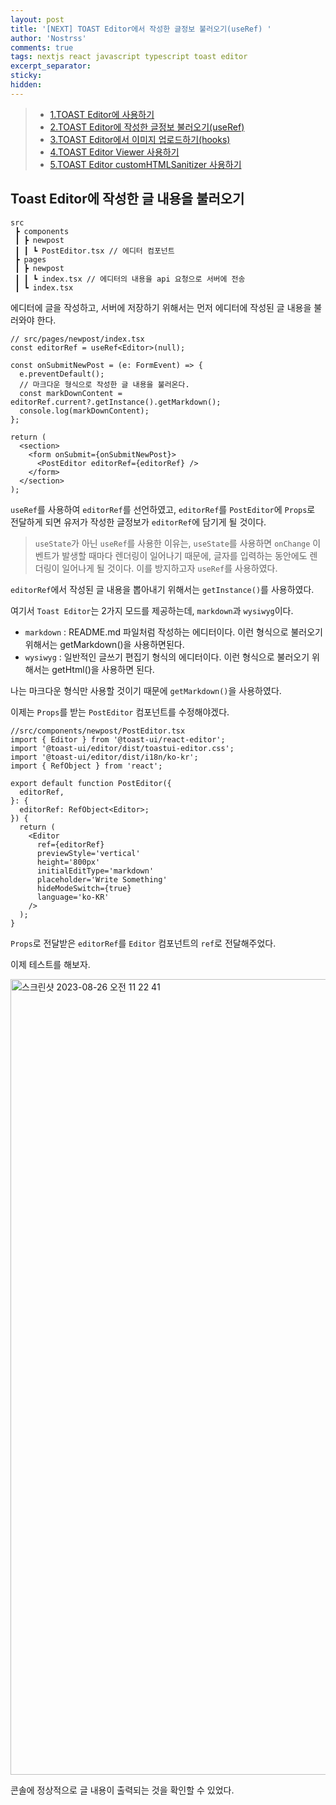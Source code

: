 ```yaml
---
layout: post
title: '[NEXT] TOAST Editor에서 작성한 글정보 불러오기(useRef) '
author: 'Nostrss'
comments: true
tags: nextjs react javascript typescript toast editor
excerpt_separator:
sticky:
hidden:
---
```


> - [1.TOAST Editor에 사용하기](https://nostrss.github.io/2023-08-25/146-toast-next-1)
> - [2.TOAST Editor에 작성한 글정보 불러오기(useRef)](https://nostrss.github.io/2023-08-25/147-toast-next-2)
> - [3.TOAST Editor에서 이미지 업로드하기(hooks)](https://nostrss.github.io/2023-08-25/148-toast-next-3)
> - [4.TOAST Editor Viewer 사용하기](https://nostrss.github.io/2023-08-25/149-toast-next-4)
> - [5.TOAST Editor customHTMLSanitizer 사용하기](https://nostrss.github.io/2023-08-25/150-toast-next-5)

## Toast Editor에 작성한 글 내용을 불러오기

```
src
 ┣ components
 ┃ ┣ newpost
 ┃ ┃ ┗ PostEditor.tsx // 에디터 컴포넌트
 ┣ pages
 ┃ ┣ newpost
 ┃ ┃ ┗ index.tsx // 에디터의 내용을 api 요청으로 서버에 전송
 ┃ ┗ index.tsx
```

에디터에 글을 작성하고, 서버에 저장하기 위해서는 먼저 에디터에 작성된 글 내용을 불러와야 한다.

```tsx
// src/pages/newpost/index.tsx
const editorRef = useRef<Editor>(null);

const onSubmitNewPost = (e: FormEvent) => {
  e.preventDefault();
  // 마크다운 형식으로 작성한 글 내용을 불러온다.
  const markDownContent = editorRef.current?.getInstance().getMarkdown();
  console.log(markDownContent);
};

return (
  <section>
    <form onSubmit={onSubmitNewPost}>
      <PostEditor editorRef={editorRef} />
    </form>
  </section>
);
```

`useRef`를 사용하여 `editorRef`를 선언하였고, `editorRef`를 `PostEditor`에 `Props`로 전달하게 되면 유저가 작성한 글정보가 `editorRef`에 담기게 될 것이다.

> `useState`가 아닌 `useRef`를 사용한 이유는, `useState`를 사용하면 `onChange` 이벤트가 발생할 때마다 렌더링이 일어나기 때문에, 글자를 입력하는 동안에도 렌더링이 일어나게 될 것이다. 이를 방지하고자 `useRef`를 사용하였다.

`editorRef`에서 작성된 글 내용을 뽑아내기 위해서는 `getInstance()`를 사용하였다.

여기서 `Toast Editor`는 2가지 모드를 제공하는데, `markdown`과 `wysiwyg`이다.

- `markdown` : README.md 파일처럼 작성하는 에디터이다. 이런 형식으로 불러오기 위해서는 getMarkdown()을 사용하면된다.
- `wysiwyg` : 일반적인 글쓰기 편집기 형식의 에디터이다. 이런 형식으로 불러오기 위해서는 getHtml()을 사용하면 된다.

나는 마크다운 형식만 사용할 것이기 때문에 `getMarkdown()`을 사용하였다.

이제는 `Props`를 받는 `PostEditor` 컴포넌트를 수정해야겠다.

```tsx
//src/components/newpost/PostEditor.tsx
import { Editor } from '@toast-ui/react-editor';
import '@toast-ui/editor/dist/toastui-editor.css';
import '@toast-ui/editor/dist/i18n/ko-kr';
import { RefObject } from 'react';

export default function PostEditor({
  editorRef,
}: {
  editorRef: RefObject<Editor>;
}) {
  return (
    <Editor
      ref={editorRef}
      previewStyle='vertical'
      height='800px'
      initialEditType='markdown'
      placeholder='Write Something'
      hideModeSwitch={true}
      language='ko-KR'
    />
  );
}
```

`Props`로 전달받은 `editorRef`를 `Editor` 컴포넌트의 `ref`로 전달해주었다.

이제 테스트를 해보자.

<img width="1273" alt="스크린샷 2023-08-26 오전 11 22 41" src="https://github.com/nostrss/nostrss.github.io/assets/56717167/ff50c414-eaf8-4a00-b67f-d6088b870c04">

콘솔에 정상적으로 글 내용이 출력되는 것을 확인할 수 있었다.

